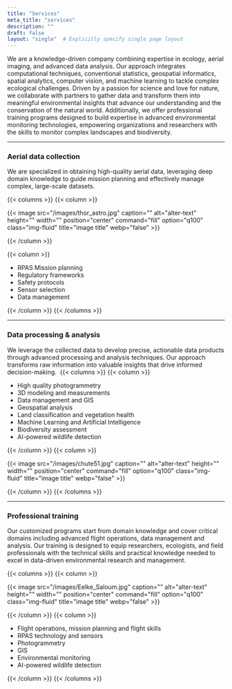 ```yaml
---
title: "Services"
meta_title: "services"
description: ""
draft: false
layout: "single"  # Explicitly specify single page layout
---
```



We are a knowledge-driven company combining expertise in ecology, aerial imaging, and advanced data analysis. Our approach integrates computational techniques, conventional statistics, geospatial informatics, spatial analytics, computer vision, and machine learning to tackle complex ecological challenges. Driven by a passion for science and love for nature, we collaborate with partners to gather data and transform them into meaningful environmental insights that advance our understanding and the conservation of the natural world. Additionally, we offer professional training programs designed to build expertise in advanced environmental monitoring technologies, empowering organizations and researchers with the skills to monitor complex landscapes and biodiversity.

<hr>


### Aerial data collection

We are specialized in obtaining high-quality aerial data, leveraging deep domain knowledge to guide mission planning and effectively manage complex, large-scale datasets.


{{< columns >}}
{{< column >}}

<!-- <img src="images/Eelke_s.jpg" alt="xxx" class="w-4/4 mx-auto"> -->
{{< image src="/images/thor_astro.jpg" caption="" alt="alter-text" height="" width="" position="center" command="fill" option="q100" class="img-fluid" title="image title"  webp="false" >}}

{{< /column >}}

{{< column >}}

- RPAS Mission planning
- Regulatory frameworks
- Safety protocols
- Sensor selection
- Data management

{{< /column >}}
{{< /columns >}}

<hr>

### Data processing & analysis

We leverage the collected data to develop precise, actionable data products through advanced processing and analysis techniques. Our approach transforms raw information into valuable insights that drive informed decision-making.
‍
{{< columns >}}
{{< column >}}

- High quality photogrammetry
- 3D modeling and measurements
- Data management and GIS
- Geospatial analysis
- Land classification and vegetation health
- Machine Learning and Artificial Intelligence
- Biodiversity assessment
- AI-powered wildlife detection


{{< /column >}}
{{< column >}}


{{< image src="/images/chute51.jpg" caption="" alt="alter-text" height="" width="" position="center" command="fill" option="q100" class="img-fluid" title="image title"  webp="false" >}}

{{< /column >}}
{{< /columns >}}

<hr>

### Professional training

Our customized programs start from domain knowledge and cover critical domains including advanced flight operations, data management and analysis. Our training is designed to equip researchers, ecologists, and field professionals with the technical skills and practical knowledge needed to excel in data-driven environmental research and management.

{{< columns >}}
{{< column >}}

{{< image src="/images/Eelke_Saloum.jpg" caption="" alt="alter-text" height="" width="" position="center" command="fill" option="q100" class="img-fluid" title="image title"  webp="false" >}}

{{< /column >}}
{{< column >}}

- Flight operations, mission planning and flight skills
- RPAS technology and sensors
- Photogrammetry
- GIS
- Environmental monitoring
- AI-powered wildlife detection

{{< /column >}}
{{< /columns >}}
